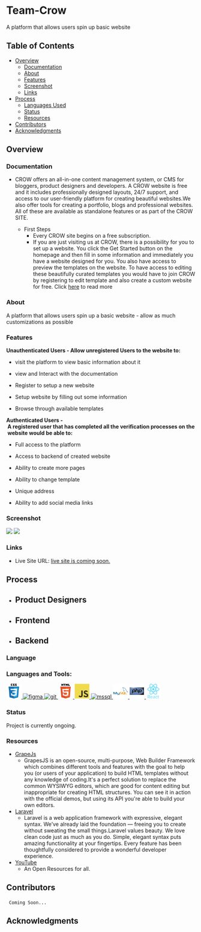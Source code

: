 # Team-Crow
A platform that allows users spin up basic website
 ## Table of Contents 
  
- [Overview](#overview) 
    - [Documentation](#documentation) 
    - [About](#about) 
    - [Features](#features) 
    - [Screenshot](#screenshot) 
    - [Links](#links) 
- [Process](#process) 
    - [Languages Used](#language) 
    - [Status](#status) 
    - [Resources](#resources) 
- [Contributors](#contributors) 
- [Acknowledgments](#acknowledgments) 
  
 ## Overview 
  
 ### Documentation
 
  - CROW  offers an all-in-one content management system, or CMS for bloggers, product designers and developers. A CROW website is free and it includes professionally designed layouts, 24/7 support, and access to our user-friendly platform for creating beautiful websites.We also offer tools for creating a portfolio, blogs and professional websites. All of these are available as standalone features or as part of the CROW SITE.


     - First Steps
          - Every CROW site begins on a free subscription.
          - If you are just visiting us at CROW, there is a possibility for you to set up a website. You click the Get Started button on the homepage and then fill in some information and immediately you have a website designed for you. You also have access to preview the templates on the website. To have access to editing these beautifully curated templates you would have to join CROW by registering to edit template and also create a custom website for free.  Click [here](https://docs.google.com/document/d/1bAC8SA4oRWiUVSE1V6M7vfbzWTZvqheq-qBEUF9HYHM/edit) to read more


  
 ### About 
  
A platform that allows users spin up a basic website - allow as much customizations as possible 
  
### Features 
  
**Unauthenticated Users - Allow unregistered Users to the website to:** 
  
 - visit the platform to view basic information about it 

 - view and Interact with the documentation 

 - Register to setup a new website
 - Setup website by filling out some information
 - Browse through available templates

  
**Authenticated Users - A registered user that has completed all the verification processes on the website would be able to:**
  
 - Full access to the platform 

 - Access to backend of created website 
 - Ability to create more pages
 - Ability to change template
 - Unique address
 - Ability to add social media links
 
  
 ### Screenshot 
  
 ![](./) 
 ![](./) 
  
 ### Links 
- Live Site URL: [live site is coming soon.](https://google.com) 
  
 ## Process  
  - Product Designers
     -
  - Frontend
     -
  - Backend
     -
  
### Language 
  
<h3 align="left">Languages and Tools:</h3>
<p align="left"> <a href="https://www.w3schools.com/css/" target="_blank" rel="noreferrer"> <img src="https://raw.githubusercontent.com/devicons/devicon/master/icons/css3/css3-original-wordmark.svg" alt="css3" width="40" height="40"/> </a> <a href="https://www.figma.com/" target="_blank" rel="noreferrer"> <img src="https://www.vectorlogo.zone/logos/figma/figma-icon.svg" alt="figma" width="40" height="40"/> </a> <a href="https://git-scm.com/" target="_blank" rel="noreferrer"> <img src="https://www.vectorlogo.zone/logos/git-scm/git-scm-icon.svg" alt="git" width="40" height="40"/> </a> <a href="https://www.w3.org/html/" target="_blank" rel="noreferrer"> <img src="https://raw.githubusercontent.com/devicons/devicon/master/icons/html5/html5-original-wordmark.svg" alt="html5" width="40" height="40"/> </a> <a href="https://developer.mozilla.org/en-US/docs/Web/JavaScript" target="_blank" rel="noreferrer"> <img src="https://raw.githubusercontent.com/devicons/devicon/master/icons/javascript/javascript-original.svg" alt="javascript" width="40" height="40"/> </a> <a href="https://www.microsoft.com/en-us/sql-server" target="_blank" rel="noreferrer"> <img src="https://www.svgrepo.com/show/303229/microsoft-sql-server-logo.svg" alt="mssql" width="40" height="40"/> </a> <a href="https://www.mysql.com/" target="_blank" rel="noreferrer"> <img src="https://raw.githubusercontent.com/devicons/devicon/master/icons/mysql/mysql-original-wordmark.svg" alt="mysql" width="40" height="40"/> </a> <a href="https://www.php.net" target="_blank" rel="noreferrer"> <img src="https://raw.githubusercontent.com/devicons/devicon/master/icons/php/php-original.svg" alt="php" width="40" height="40"/> </a>  <a href="https://reactjs.org/" target="_blank" rel="noreferrer"> <img src="https://raw.githubusercontent.com/devicons/devicon/master/icons/react/react-original-wordmark.svg" alt="react" width="40" height="40"/> </a> </p>
  
   
### Status 
  
 Project is currently ongoing. 
  
  
### Resources 
  
- [GrapeJs](https://grapesjs.com/)
    - GrapesJS is an open-source, multi-purpose, Web Builder Framework which combines different tools and features with the goal to help you (or users of your application) to build HTML templates without any knowledge of coding.It's a perfect solution to replace the common WYSIWYG editors, which are good for content editing but inappropriate for creating HTML structures. You can see it in action with the official demos, but using its API you're able to build your own editors. 
- [Laravel](https://laravel.com/) 
     - Laravel is a web application framework with expressive, elegant syntax. We’ve already laid the foundation — freeing you to create without sweating the small things.Laravel values beauty. We love clean code just as much as you do. Simple, elegant syntax puts amazing functionality at your fingertips. Every feature has been thoughtfully considered to provide a wonderful developer experience.
- [YouTube](https://www.youtube.com)
     - An Open Resources for all.
  
## Contributors  
 ` Coming Soon...`

## Acknowledgments
